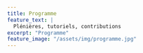 ```yaml
---
title: Programme 
feature_text: |
  Plénières, tutoriels, contributions
excerpt: "Programme"
feature_image: "/assets/img/programme.jpg"
---
```


<!-- 

### Programme du lundi 12 juillet

<center>
<div class="tabwid"><style>.cl-d1193f3a{border-collapse:collapse;}.cl-d11324ba{font-family:'Helvetica';font-size:11pt;font-weight:normal;font-style:normal;text-decoration:none;color:rgba(0, 0, 0, 1.00);background-color:transparent;}.cl-d11332a2{margin:0;text-align:center;border-bottom: 0 solid rgba(0, 0, 0, 1.00);border-top: 0 solid rgba(0, 0, 0, 1.00);border-left: 0 solid rgba(0, 0, 0, 1.00);border-right: 0 solid rgba(0, 0, 0, 1.00);padding-bottom:5pt;padding-top:5pt;padding-left:5pt;padding-right:5pt;line-height: 1;background-color:transparent;}.cl-d11332b6{margin:0;text-align:left;border-bottom: 0 solid rgba(0, 0, 0, 1.00);border-top: 0 solid rgba(0, 0, 0, 1.00);border-left: 0 solid rgba(0, 0, 0, 1.00);border-right: 0 solid rgba(0, 0, 0, 1.00);padding-bottom:5pt;padding-top:5pt;padding-left:5pt;padding-right:5pt;line-height: 1;background-color:transparent;}.cl-d1136010{width:54pt;background-clip: padding-box;background-color:rgba(207, 92, 127, 1.00);vertical-align: middle;border-bottom: 0 solid rgba(0, 0, 0, 1.00);border-top: 0 solid rgba(0, 0, 0, 1.00);border-left: 0 solid rgba(0, 0, 0, 1.00);border-right: 0 solid rgba(0, 0, 0, 1.00);margin-bottom:0;margin-top:0;margin-left:0;margin-right:0;}.cl-d113602e{width:54pt;background-clip: padding-box;background-color:rgba(146, 198, 235, 1.00);vertical-align: middle;border-bottom: 0 solid rgba(0, 0, 0, 1.00);border-top: 0 solid rgba(0, 0, 0, 1.00);border-left: 0 solid rgba(0, 0, 0, 1.00);border-right: 0 solid rgba(0, 0, 0, 1.00);margin-bottom:0;margin-top:0;margin-left:0;margin-right:0;}.cl-d1136042{width:54pt;background-clip: padding-box;background-color:rgba(247, 244, 211, 1.00);vertical-align: middle;border-bottom: 0 solid rgba(0, 0, 0, 1.00);border-top: 0 solid rgba(0, 0, 0, 1.00);border-left: 0 solid rgba(0, 0, 0, 1.00);border-right: 0 solid rgba(0, 0, 0, 1.00);margin-bottom:0;margin-top:0;margin-left:0;margin-right:0;}.cl-d113604c{width:54pt;background-clip: padding-box;background-color:rgba(207, 92, 127, 1.00);vertical-align: middle;border-bottom: 2pt solid rgba(102, 102, 102, 1.00);border-top: 0 solid rgba(0, 0, 0, 1.00);border-left: 0 solid rgba(0, 0, 0, 1.00);border-right: 0 solid rgba(0, 0, 0, 1.00);margin-bottom:0;margin-top:0;margin-left:0;margin-right:0;}.cl-d1136056{width:54pt;background-color:transparent;vertical-align: middle;border-bottom: 2pt solid rgba(102, 102, 102, 1.00);border-top: 2pt solid rgba(102, 102, 102, 1.00);border-left: 0 solid rgba(0, 0, 0, 1.00);border-right: 0 solid rgba(0, 0, 0, 1.00);margin-bottom:0;margin-top:0;margin-left:0;margin-right:0;}caption {color: #777;margin-top: 10px;margin-bottom: 10px;text-align: center;}</style><table class='cl-d1193f3a'><thead><tr style="overflow-wrap:break-word;"><td class="cl-d1136056"><p class="cl-d11332a2"><span class="cl-d11324ba">Début</span></p></td><td class="cl-d1136056"><p class="cl-d11332a2"><span class="cl-d11324ba">Session</span></p></td></tr></thead><tbody><tr style="overflow-wrap:break-word;"><td class="cl-d1136010"><p class="cl-d11332b6"><span class="cl-d11324ba">9h15</span></p></td><td class="cl-d1136010"><p class="cl-d11332b6"><span class="cl-d11324ba">Ouverture</span></p></td></tr><tr style="overflow-wrap:break-word;"><td class="cl-d1136010"><p class="cl-d11332b6"><span class="cl-d11324ba">9h30</span></p></td><td class="cl-d1136010"><p class="cl-d11332b6"><span class="cl-d11324ba">Keynote 1 (Steph Locke)</span></p></td></tr><tr style="overflow-wrap:break-word;"><td class="cl-d1136042"><p class="cl-d11332b6"><span class="cl-d11324ba">11h15</span></p></td><td class="cl-d1136042"><p class="cl-d11332b6"><span class="cl-d11324ba">Pause café</span></p></td></tr><tr style="overflow-wrap:break-word;"><td class="cl-d113602e"><p class="cl-d11332b6"><span class="cl-d11324ba">10h50</span></p></td><td class="cl-d113602e"><p class="cl-d11332b6"><span class="cl-d11324ba">DevOps 1</span></p></td></tr><tr style="overflow-wrap:break-word;"><td class="cl-d113602e"><p class="cl-d11332b6"><span class="cl-d11324ba">10h50</span></p></td><td class="cl-d113602e"><p class="cl-d11332b6"><span class="cl-d11324ba">Shiny 1</span></p></td></tr><tr style="overflow-wrap:break-word;"><td class="cl-d1136042"><p class="cl-d11332b6"><span class="cl-d11324ba">11h15</span></p></td><td class="cl-d1136042"><p class="cl-d11332b6"><span class="cl-d11324ba">Break</span></p></td></tr><tr style="overflow-wrap:break-word;"><td class="cl-d113602e"><p class="cl-d11332b6"><span class="cl-d11324ba">12h10</span></p></td><td class="cl-d113602e"><p class="cl-d11332b6"><span class="cl-d11324ba">Shiny 2</span></p></td></tr><tr style="overflow-wrap:break-word;"><td class="cl-d113602e"><p class="cl-d11332b6"><span class="cl-d11324ba">12h10</span></p></td><td class="cl-d113602e"><p class="cl-d11332b6"><span class="cl-d11324ba">R pour l'enseignement</span></p></td></tr><tr style="overflow-wrap:break-word;"><td class="cl-d1136042"><p class="cl-d11332b6"><span class="cl-d11324ba">13h</span></p></td><td class="cl-d1136042"><p class="cl-d11332b6"><span class="cl-d11324ba">Déjeuner</span></p></td></tr><tr style="overflow-wrap:break-word;"><td class="cl-d113602e"><p class="cl-d11332b6"><span class="cl-d11324ba">14h30</span></p></td><td class="cl-d113602e"><p class="cl-d11332b6"><span class="cl-d11324ba">R pour l'enseignement</span></p></td></tr><tr style="overflow-wrap:break-word;"><td class="cl-d113602e"><p class="cl-d11332b6"><span class="cl-d11324ba">14h30</span></p></td><td class="cl-d113602e"><p class="cl-d11332b6"><span class="cl-d11324ba">R en production</span></p></td></tr><tr style="overflow-wrap:break-word;"><td class="cl-d1136042"><p class="cl-d11332b6"><span class="cl-d11324ba">15h20</span></p></td><td class="cl-d1136042"><p class="cl-d11332b6"><span class="cl-d11324ba">Pause café</span></p></td></tr><tr style="overflow-wrap:break-word;"><td class="cl-d1136010"><p class="cl-d11332b6"><span class="cl-d11324ba">15h55</span></p></td><td class="cl-d1136010"><p class="cl-d11332b6"><span class="cl-d11324ba">Keynote 2 (Maelle Salmon)</span></p></td></tr><tr style="overflow-wrap:break-word;"><td class="cl-d113604c"><p class="cl-d11332b6"><span class="cl-d11324ba">16h45</span></p></td><td class="cl-d113604c"><p class="cl-d11332b6"><span class="cl-d11324ba">Lightning talks</span></p></td></tr></tbody></table></div>
</center>

### Programme du mardi 12 juillet

<center>
<div class="tabwid"><style>.cl-10df4506{border-collapse:collapse;}.cl-10d9a196{font-family:'Helvetica';font-size:11pt;font-weight:normal;font-style:normal;text-decoration:none;color:rgba(0, 0, 0, 1.00);background-color:transparent;}.cl-10d9ba0a{margin:0;text-align:center;border-bottom: 0 solid rgba(0, 0, 0, 1.00);border-top: 0 solid rgba(0, 0, 0, 1.00);border-left: 0 solid rgba(0, 0, 0, 1.00);border-right: 0 solid rgba(0, 0, 0, 1.00);padding-bottom:5pt;padding-top:5pt;padding-left:5pt;padding-right:5pt;line-height: 1;background-color:transparent;}.cl-10d9ba46{margin:0;text-align:left;border-bottom: 0 solid rgba(0, 0, 0, 1.00);border-top: 0 solid rgba(0, 0, 0, 1.00);border-left: 0 solid rgba(0, 0, 0, 1.00);border-right: 0 solid rgba(0, 0, 0, 1.00);padding-bottom:5pt;padding-top:5pt;padding-left:5pt;padding-right:5pt;line-height: 1;background-color:transparent;}.cl-10d9fde4{width:54pt;background-clip: padding-box;background-color:rgba(207, 92, 127, 1.00);vertical-align: middle;border-bottom: 0 solid rgba(0, 0, 0, 1.00);border-top: 0 solid rgba(0, 0, 0, 1.00);border-left: 0 solid rgba(0, 0, 0, 1.00);border-right: 0 solid rgba(0, 0, 0, 1.00);margin-bottom:0;margin-top:0;margin-left:0;margin-right:0;}.cl-10d9fe0c{width:54pt;background-clip: padding-box;background-color:rgba(207, 92, 127, 1.00);vertical-align: middle;border-bottom: 2pt solid rgba(102, 102, 102, 1.00);border-top: 0 solid rgba(0, 0, 0, 1.00);border-left: 0 solid rgba(0, 0, 0, 1.00);border-right: 0 solid rgba(0, 0, 0, 1.00);margin-bottom:0;margin-top:0;margin-left:0;margin-right:0;}.cl-10d9fe16{width:54pt;background-clip: padding-box;background-color:rgba(146, 198, 235, 1.00);vertical-align: middle;border-bottom: 0 solid rgba(0, 0, 0, 1.00);border-top: 0 solid rgba(0, 0, 0, 1.00);border-left: 0 solid rgba(0, 0, 0, 1.00);border-right: 0 solid rgba(0, 0, 0, 1.00);margin-bottom:0;margin-top:0;margin-left:0;margin-right:0;}.cl-10d9fe20{width:54pt;background-clip: padding-box;background-color:rgba(247, 244, 211, 1.00);vertical-align: middle;border-bottom: 0 solid rgba(0, 0, 0, 1.00);border-top: 0 solid rgba(0, 0, 0, 1.00);border-left: 0 solid rgba(0, 0, 0, 1.00);border-right: 0 solid rgba(0, 0, 0, 1.00);margin-bottom:0;margin-top:0;margin-left:0;margin-right:0;}.cl-10d9fe2a{width:54pt;background-color:transparent;vertical-align: middle;border-bottom: 2pt solid rgba(102, 102, 102, 1.00);border-top: 2pt solid rgba(102, 102, 102, 1.00);border-left: 0 solid rgba(0, 0, 0, 1.00);border-right: 0 solid rgba(0, 0, 0, 1.00);margin-bottom:0;margin-top:0;margin-left:0;margin-right:0;}caption {color: #777;margin-top: 10px;margin-bottom: 10px;text-align: center;}</style><table class='cl-10df4506'><thead><tr style="overflow-wrap:break-word;"><td class="cl-10d9fe2a"><p class="cl-10d9ba0a"><span class="cl-10d9a196">Début</span></p></td><td class="cl-10d9fe2a"><p class="cl-10d9ba0a"><span class="cl-10d9a196">Session</span></p></td></tr></thead><tbody><tr style="overflow-wrap:break-word;"><td class="cl-10d9fde4"><p class="cl-10d9ba46"><span class="cl-10d9a196">9h</span></p></td><td class="cl-10d9fde4"><p class="cl-10d9ba46"><span class="cl-10d9a196">Keynote 3 (Colin Gillespie)</span></p></td></tr><tr style="overflow-wrap:break-word;"><td class="cl-10d9fe16"><p class="cl-10d9ba46"><span class="cl-10d9a196">10h</span></p></td><td class="cl-10d9fe16"><p class="cl-10d9ba46"><span class="cl-10d9a196">Statistique, Machine Learning, IA</span></p></td></tr><tr style="overflow-wrap:break-word;"><td class="cl-10d9fe16"><p class="cl-10d9ba46"><span class="cl-10d9a196">10h</span></p></td><td class="cl-10d9fe16"><p class="cl-10d9ba46"><span class="cl-10d9a196">Packages</span></p></td></tr><tr style="overflow-wrap:break-word;"><td class="cl-10d9fe20"><p class="cl-10d9ba46"><span class="cl-10d9a196">11h15</span></p></td><td class="cl-10d9fe20"><p class="cl-10d9ba46"><span class="cl-10d9a196">Pause café</span></p></td></tr><tr style="overflow-wrap:break-word;"><td class="cl-10d9fe16"><p class="cl-10d9ba46"><span class="cl-10d9a196">11h45</span></p></td><td class="cl-10d9fe16"><p class="cl-10d9ba46"><span class="cl-10d9a196">Shiny 3</span></p></td></tr><tr style="overflow-wrap:break-word;"><td class="cl-10d9fe20"><p class="cl-10d9ba46"><span class="cl-10d9a196">12h35</span></p></td><td class="cl-10d9fe20"><p class="cl-10d9ba46"><span class="cl-10d9a196">Déjeuner</span></p></td></tr><tr style="overflow-wrap:break-word;"><td class="cl-10d9fde4"><p class="cl-10d9ba46"><span class="cl-10d9a196">14h</span></p></td><td class="cl-10d9fde4"><p class="cl-10d9ba46"><span class="cl-10d9a196">Keynote 4 (Ahmadou Dicko)</span></p></td></tr><tr style="overflow-wrap:break-word;"><td class="cl-10d9fe20"><p class="cl-10d9ba46"><span class="cl-10d9a196">14h45</span></p></td><td class="cl-10d9fe20"><p class="cl-10d9ba46"><span class="cl-10d9a196">Pause café</span></p></td></tr><tr style="overflow-wrap:break-word;"><td class="cl-10d9fde4"><p class="cl-10d9ba46"><span class="cl-10d9a196">15h15</span></p></td><td class="cl-10d9fde4"><p class="cl-10d9ba46"><span class="cl-10d9a196">Lightning talks</span></p></td></tr><tr style="overflow-wrap:break-word;"><td class="cl-10d9fe0c"><p class="cl-10d9ba46"><span class="cl-10d9a196">15h45</span></p></td><td class="cl-10d9fe0c"><p class="cl-10d9ba46"><span class="cl-10d9a196">Mot de la fin</span></p></td></tr></tbody></table></div>
</center>

### Workshops

Les workshops auront lieu le mardi (David Granjon) et mercredi (Christine Choirat), de 10h à 12h30, en parallèle des sessions.

Ces programmes sont susceptibles d'être modifiés.


-->
